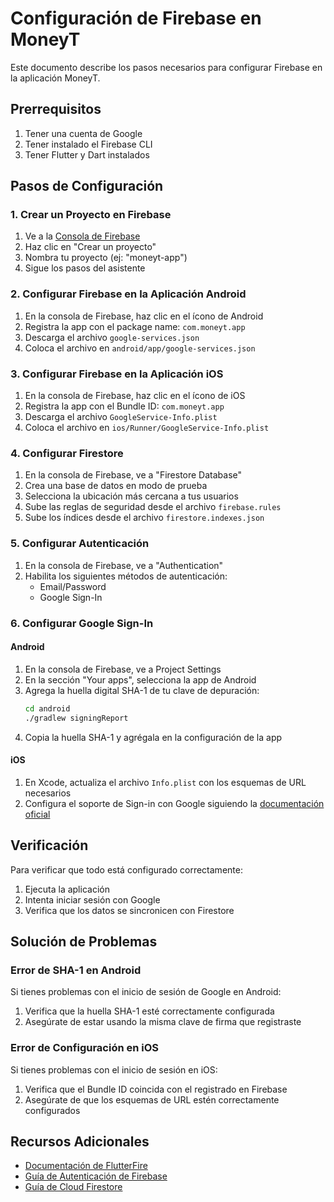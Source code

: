 # Configuración de Firebase en MoneyT

Este documento describe los pasos necesarios para configurar Firebase en la aplicación MoneyT.

## Prerrequisitos

1. Tener una cuenta de Google
2. Tener instalado el Firebase CLI
3. Tener Flutter y Dart instalados

## Pasos de Configuración

### 1. Crear un Proyecto en Firebase

1. Ve a la [Consola de Firebase](https://console.firebase.google.com/)
2. Haz clic en "Crear un proyecto"
3. Nombra tu proyecto (ej: "moneyt-app")
4. Sigue los pasos del asistente

### 2. Configurar Firebase en la Aplicación Android

1. En la consola de Firebase, haz clic en el ícono de Android
2. Registra la app con el package name: `com.moneyt.app`
3. Descarga el archivo `google-services.json`
4. Coloca el archivo en `android/app/google-services.json`

### 3. Configurar Firebase en la Aplicación iOS

1. En la consola de Firebase, haz clic en el ícono de iOS
2. Registra la app con el Bundle ID: `com.moneyt.app`
3. Descarga el archivo `GoogleService-Info.plist`
4. Coloca el archivo en `ios/Runner/GoogleService-Info.plist`

### 4. Configurar Firestore

1. En la consola de Firebase, ve a "Firestore Database"
2. Crea una base de datos en modo de prueba
3. Selecciona la ubicación más cercana a tus usuarios
4. Sube las reglas de seguridad desde el archivo `firebase.rules`
5. Sube los índices desde el archivo `firestore.indexes.json`

### 5. Configurar Autenticación

1. En la consola de Firebase, ve a "Authentication"
2. Habilita los siguientes métodos de autenticación:
   - Email/Password
   - Google Sign-In

### 6. Configurar Google Sign-In

#### Android
1. En la consola de Firebase, ve a Project Settings
2. En la sección "Your apps", selecciona la app de Android
3. Agrega la huella digital SHA-1 de tu clave de depuración:
   ```bash
   cd android
   ./gradlew signingReport
   ```
4. Copia la huella SHA-1 y agrégala en la configuración de la app

#### iOS
1. En Xcode, actualiza el archivo `Info.plist` con los esquemas de URL necesarios
2. Configura el soporte de Sign-in con Google siguiendo la [documentación oficial](https://pub.dev/packages/google_sign_in)

## Verificación

Para verificar que todo está configurado correctamente:

1. Ejecuta la aplicación
2. Intenta iniciar sesión con Google
3. Verifica que los datos se sincronicen con Firestore

## Solución de Problemas

### Error de SHA-1 en Android
Si tienes problemas con el inicio de sesión de Google en Android:
1. Verifica que la huella SHA-1 esté correctamente configurada
2. Asegúrate de estar usando la misma clave de firma que registraste

### Error de Configuración en iOS
Si tienes problemas con el inicio de sesión en iOS:
1. Verifica que el Bundle ID coincida con el registrado en Firebase
2. Asegúrate de que los esquemas de URL estén correctamente configurados

## Recursos Adicionales

- [Documentación de FlutterFire](https://firebase.flutter.dev/docs/overview/)
- [Guía de Autenticación de Firebase](https://firebase.google.com/docs/auth)
- [Guía de Cloud Firestore](https://firebase.google.com/docs/firestore)
